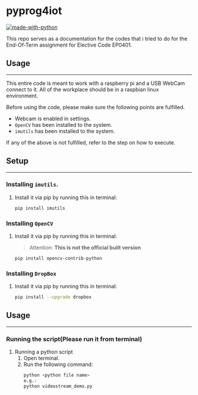 # pyprog4iot
[![made-with-python](https://img.shields.io/badge/Made%20with-Python-1f425f.svg)](https://www.python.org/)

This repo serves as a documentation for the codes that i tried to do for the End-Of-Term assignment for Elective Code EP0401.


## Usage
---
This entire code is meant to work with a raspberry pi and a USB WebCam connect to it. All of the workplace should be in a raspbian linux environment.

Before using the code, please make sure the following points are fulfilled.
- Webcam is enabled in settings.
- `OpenCV` has been installed to the system. 
- `imutils` has been installed to the system.

If any of the above is not fulfilled, refer to the step on how to execute.

## Setup
---
### Installing `imutils`.
1. Install it via pip by running this in terminal:
    ```bash
    pip install imutils
    ```
### Installing `OpenCV`
1. Install it via pip by running this in terminal:
    > Attention: **This is not the official built version**
    ```bash
    pip install opencv-contrib-python
    ```
### Installing `DropBox`
1. Install it via pip by running this in terminal:
    ```bash
    pip install --upgrade dropbox
    ```

## Usage
---
### Running the script(Please run it from terminal)
1. Running a python script
    1. Open terminal.
    1. Run the following command:
        ```bash
        python <python file name>
        e.g.: 
        python videostream_demo.py
        ```
